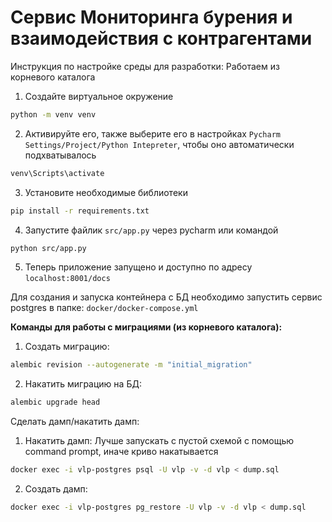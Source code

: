 # Сервис Мониторинга бурения и взаимодействия с контрагентами

Инструкция по настройке среды для разработки:
Работаем из корневого каталога

1) Создайте виртуальное окружение
```bash
python -m venv venv
```
2) Активируйте его, также выберите его в настройках
`Pycharm Settings/Project/Python Intepreter`,
чтобы оно автоматически подхватывалось
```bash
venv\Scripts\activate
```
3) Установите необходимые библиотеки
```bash
pip install -r requirements.txt
```
4) Запустите файлик `src/app.py` через pycharm или командой
```bash
python src/app.py
```
5) Теперь приложение запущено и доступно по адресу `localhost:8001/docs`

Для создания и запуска контейнера с БД необходимо запустить сервис postgres в папке:
`docker/docker-compose.yml`

**Команды для работы с миграциями (из корневого каталога):**
1) Создать миграцию:
```bash
alembic revision --autogenerate -m "initial_migration" 
```
2) Накатить миграцию на БД:
```bash
alembic upgrade head
```

Сделать дамп/накатить дамп:
1) Накатить дамп:
Лучше запускать с пустой схемой с помощью command prompt, иначе криво накатывается 
```bash
docker exec -i vlp-postgres psql -U vlp -v -d vlp < dump.sql
```
2) Создать дамп:
```bash
docker exec -i vlp-postgres pg_restore -U vlp -v -d vlp < dump.sql
``` 

